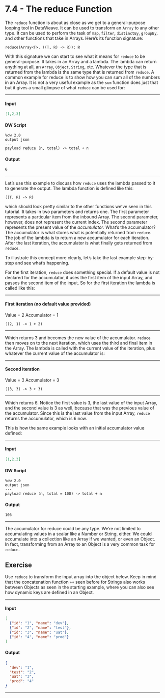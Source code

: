 # 7.4 - The reduce Function

The `reduce` function is about as close as we get to a general-purpose looping tool in DataWeave. It can be used to transform an `Array` to any other type. It can be used to perform the task of `map`, `filter`, `distinctBy`, `groupBy`, and other functions that take in Arrays. Here’s its function signature:
```
reduce(Array<T>, ((T, R) -> R)): R
```
With this signature we can start to see what it means for `reduce` to be general-purpose. It takes in an Array and a lambda. The lambda can return anything at all, an `Array`, `Object`, `String`, etc. Whatever the type that is returned from the lambda is the same type that is returned from `reduce`. A common example for reduce is to show how you can sum all of the numbers in an Array. It is not a very useful example as the `sum` function does just that but it gives a small glimpse of what `reduce` can be used for:

----
#### Input
```json
[1,2,3]
```
#### DW Script
```dw
%dw 2.0
output json
---
payload reduce (n, total) -> total + n
```
#### Output
```
6
```
----

Let’s use this example to discuss how `reduce` uses the lambda passed to it to generate the output. The lambda function is defined like this:
```
((T, R) -> R)
```
which should look pretty similar to the other functions we’ve seen in this tutorial. It takes in two parameters and returns one. The first parameter represents a particular item from the inbound Array. The second parameter, however, does not represent the current index. The second parameter represents the present value of the *accumulator*. What’s the accumulator? The accumulator is what stores what is potentially returned from `reduce`. The job of the lambda is to return a new accumulator for each iteration. After the last iteration, the accumulator is what finally gets returned from `reduce`.

To illustrate this concept more clearly, let’s take the last example step-by-step and see what’s happening.

For the first iteration, `reduce` does something special. If a default value is not declared for the accumulator, it uses the first item of the input Array, and passes the second item of the input. So for the first iteration the lambda is called like this:

----
#### First iteration (no default value provided)
Value = 2
Accumulator = 1
```
((2, 1) -> 1 + 2)
```
----

Which returns 3 and becomes the new value of the accumulator. `reduce` then moves on to the next iteration, which uses the third and final item in the Array. The lambda is called with the current value of the iteration, plus whatever the current value of the accumulator is:

----
#### Second iteration
Value = 3
Accumulator = 3
```
((3, 3) -> 3 + 3)
```
----

Which returns 6. Notice the first value is 3, the last value of the input Array, and the second value is 3 as well, because that was the previous value of the accumulator. Since this is the last value from the input Array, `reduce` returns the accumulator, which is 6 now.

This is how the same example looks with an initial accumulator value defined:

----
#### Input
```json
[1,2,3]
```
#### DW Script
```dw
%dw 2.0
output json
---
payload reduce (n, total = 100) -> total + n
```
#### Output
```
106
```
----

The accumulator for reduce could be any type. We’re not limited to accumulating values in a scalar like a Number or String, either. We could accumulate into a collection like an Array if we wanted, or even an Object. In fact, transforming from an Array to an Object is a very common task for `reduce`.

## Exercise

Use `reduce` to transform the input array into the object below. Keep in mind that the concatenation function `++` seen before for Strings also works between Objects as seen in the starting example, where you can also see how dynamic keys are defined in an Object.

----
#### Input
```json
[
  {"id": "1", "name": "dev"},
  {"id": "2", "name": "test"},
  {"id": "3", "name": "uat"},
  {"id": "4", "name": "prod"}
]
```
#### Output
```json
{
  "dev": "1",
  "test": "2",
  "uat": "3",
  "prod": "4"
}
```
----
